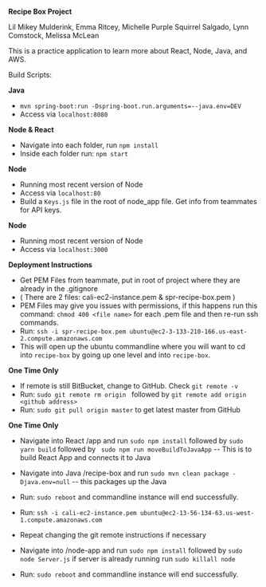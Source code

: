 **Recipe Box Project**

Lil Mikey Mulderink, Emma Ritcey, Michelle Purple Squirrel Salgado, Lynn Comstock, Melissa McLean

This is a practice application to learn more about React, Node, Java, and AWS.

Build Scripts:

**Java**
- `mvn spring-boot:run -Dspring-boot.run.arguments=--java.env=DEV`
- Access via `localhost:8080`


**Node & React**
- Navigate into each folder, run `npm install`
- Inside each folder run: `npm start`

**Node**
- Running most recent version of Node
- Access via `localhost:80`
- Build a `Keys.js` file in the root of node_app file. Get info from teammates for API keys.

**Node**
- Running most recent version of Node
- Access via `localhost:3000`

**Deployment Instructions**
- Get PEM Files from teammate, put in root of project where they are already in the .gitignore
- ( There are 2 files: cali-ec2-instance.pem & spr-recipe-box.pem )
- PEM Files may give you issues with permissions, if this happens run this command: `chmod 400 <file name>` for each .pem file and then re-run ssh commands.
- Run: `ssh -i spr-recipe-box.pem ubuntu@ec2-3-133-210-166.us-east-2.compute.amazonaws.com`
- This will open up the ubuntu commandline where you will want to cd into `recipe-box` by going up one level and into `recipe-box`. 

**One Time Only** 
- If remote is still BitBucket, change to GitHub. Check `git remote -v`
- Run: `sudo git remote rm origin ` followed by `git remote add origin <github address>`
- Run: `sudo git pull origin master` to get latest master from GitHub

**One Time Only** 

- Navigate into React /app and run `sudo npm install` followed by `sudo yarn build` followed by ` sudo npm run moveBuildToJavaApp` -- This is to build React App and connects it to Java
- Navigate into Java /recipe-box and run `sudo mvn clean package -Djava.env=null` -- this packages up the Java 
- Run: `sudo reboot` and commandline instance will end successfully. 

- Run: `ssh -i cali-ec2-instance.pem ubuntu@ec2-13-56-134-63.us-west-1.compute.amazonaws.com`
- Repeat changing the git remote instructions if necessary
- Navigate into /node-app and run `sudo npm install` followed by `sudo node Server.js` if server is already running run `sudo killall node`
- Run: `sudo reboot` and commandline instance will end successfully. 
